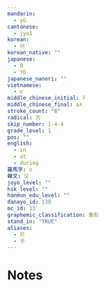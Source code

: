 ```yaml
---
mandarin:
  - yú
cantonese:
  - jyu1
korean:
  - 어
korean_native: ""
japanese:
  - O
  - YO
japanese_nanori: ""
vietnamese:
  - ư
middle_chinese_initial: ʔ
middle_chinese_final: ɨʌ
stroke_count: "8"
radical: 方
skip_number: 1-4-4
grade_level: 1
pos: ""
english:
  - in
  - at
  - during
羅馬字: o
韓文: 오
joyo_level: ""
hsk_level: ""
hanmun_edu_level: ""
danayo_id: 138
mc_id: 13
graphemic_classification: 象形
stand_in: "TRUE"
aliases:
  - 扵
  - 于
---
```


# Notes
